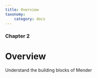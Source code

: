 ```yaml
---
title: Overview
taxonomy:
    category: docs
---
```


### Chapter 2

# Overview

Understand the building blocks of Mender
